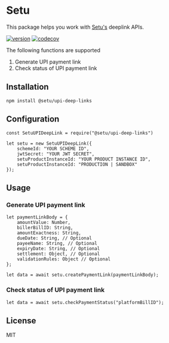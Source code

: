 # Setu

This package helps you work with [Setu's](https://setu.co) deeplink APIs.

[![version](https://img.shields.io/npm/v/@setu/upi-deep-links)](https://www.npmjs.org/package/@setu/upi-deep-links)
[![codecov](https://codecov.io/gh/SetuHQ/npm-upi-deep-links/branch/master/graph/badge.svg)](https://codecov.io/gh/SetuHQ/npm-upi-deep-links)

The following functions are supported

1. Generate UPI payment link
2. Check status of UPI payment link

## Installation

```
npm install @setu/upi-deep-links
```

## Configuration

```
const SetuUPIDeepLink = require("@setu/upi-deep-links")

let setu = new SetuUPIDeepLink({
    schemeId: "YOUR SCHEME ID",
    jwtSecret: "YOUR JWT SECRET",
    setuProductInstanceId: "YOUR PRODUCT INSTANCE ID",
    setuProductInstanceId: "PRODUCTION | SANDBOX"
});
```

## Usage

### Generate UPI payment link

```
let paymentLinkBody = {
    amountValue: Number,
    billerBillID: String,
    amountExactness: String,
    dueDate: String, // Optional
    payeeName: String, // Optional
    expiryDate: String, // Optional
    settlement: Object, // Optional
    validationRules: Object // Optional
};

let data = await setu.createPaymentLink(paymentLinkBody);
```

### Check status of UPI payment link

```
let data = await setu.checkPaymentStatus("platformBillID");
```

## License

MIT
